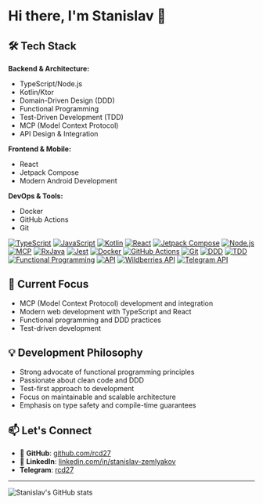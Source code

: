 # Hi there, I'm Stanislav 👋

## 🛠️ Tech Stack

**Backend & Architecture:**
- TypeScript/Node.js
- Kotlin/Ktor
- Domain-Driven Design (DDD)
- Functional Programming
- Test-Driven Development (TDD)
- MCP (Model Context Protocol)
- API Design & Integration

**Frontend & Mobile:**
- React
- Jetpack Compose
- Modern Android Development

**DevOps & Tools:**
- Docker
- GitHub Actions
- Git

[![TypeScript](https://img.shields.io/badge/TypeScript-007ACC?style=for-the-badge&logo=typescript&logoColor=white)](https://www.typescriptlang.org)
[![JavaScript](https://img.shields.io/badge/JavaScript-F7DF1E?style=for-the-badge&logo=javascript&logoColor=black)](https://developer.mozilla.org/en-US/docs/Web/JavaScript)
[![Kotlin](https://img.shields.io/badge/Kotlin-7F52FF?style=for-the-badge&logo=kotlin&logoColor=white)](https://kotlinlang.org)
[![React](https://img.shields.io/badge/React-20232A?style=for-the-badge&logo=react&logoColor=61DAFB)](https://react.dev)
[![Jetpack Compose](https://img.shields.io/badge/Jetpack%20Compose-4285F4?style=for-the-badge&logo=android&logoColor=white)](https://developer.android.com/jetpack/compose)
[![Node.js](https://img.shields.io/badge/Node.js-339933?style=for-the-badge&logo=nodedotjs&logoColor=white)](https://nodejs.org)
[![MCP](https://img.shields.io/badge/MCP-000000?style=for-the-badge&logo=openai&logoColor=white)](https://modelcontextprotocol.org)
[![RxJava](https://img.shields.io/badge/RxJava-B7178C?style=for-the-badge&logo=reactivex&logoColor=white)](https://github.com/ReactiveX/RxJava)
[![Jest](https://img.shields.io/badge/Jest-C21325?style=for-the-badge&logo=jest&logoColor=white)](https://jestjs.io)
[![Docker](https://img.shields.io/badge/Docker-2496ED?style=for-the-badge&logo=docker&logoColor=white)](https://www.docker.com)
[![GitHub Actions](https://img.shields.io/badge/GitHub%20Actions-2088FF?style=for-the-badge&logo=github-actions&logoColor=white)](https://github.com/features/actions)
[![Git](https://img.shields.io/badge/Git-F05032?style=for-the-badge&logo=git&logoColor=white)](https://git-scm.com)
[![DDD](https://img.shields.io/badge/DDD-000000?style=for-the-badge&logo=bookstack&logoColor=white)](https://domain-driven-design.org)
[![TDD](https://img.shields.io/badge/TDD-000000?style=for-the-badge&logo=testcafe&logoColor=white)](https://en.wikipedia.org/wiki/Test-driven_development)
[![Functional Programming](https://img.shields.io/badge/FP-000000?style=for-the-badge&logo=haskell&logoColor=white)](https://en.wikipedia.org/wiki/Functional_programming)
[![API](https://img.shields.io/badge/API-000000?style=for-the-badge&logo=postman&logoColor=white)](https://www.postman.com)
[![Wildberries API](https://img.shields.io/badge/Wildberries%20API-000000?style=for-the-badge&logo=wildberries&logoColor=white)](https://openapi.wildberries.ru)
[![Telegram API](https://img.shields.io/badge/Telegram%20API-26A5E4?style=for-the-badge&logo=telegram&logoColor=white)](https://core.telegram.org/api)

## 🚀 Current Focus

* MCP (Model Context Protocol) development and integration
* Modern web development with TypeScript and React
* Functional programming and DDD practices
* Test-driven development

## 💡 Development Philosophy

* Strong advocate of functional programming principles
* Passionate about clean code and DDD
* Test-first approach to development
* Focus on maintainable and scalable architecture
* Emphasis on type safety and compile-time guarantees

## 📫 Let's Connect

* 🐙 **GitHub**: [github.com/rcd27](https://github.com/rcd27)
* 🤝 **LinkedIn**: [linkedin.com/in/stanislav-zemlyakov](https://www.linkedin.com/in/stanislav-zemlyakov/)
* **Telegram**: [rcd27](t.me/rcd27)

---

![Stanislav's GitHub stats](https://github-readme-stats.vercel.app/api?username=rcd27&show_icons=true&theme=radical)
